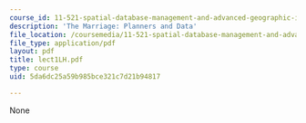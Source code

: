 ```yaml
---
course_id: 11-521-spatial-database-management-and-advanced-geographic-information-systems-spring-2003
description: 'The Marriage: Planners and Data'
file_location: /coursemedia/11-521-spatial-database-management-and-advanced-geographic-information-systems-spring-2003/5da6dc25a59b985bce321c7d21b94817_lect1LH.pdf
file_type: application/pdf
layout: pdf
title: lect1LH.pdf
type: course
uid: 5da6dc25a59b985bce321c7d21b94817

---
```

None